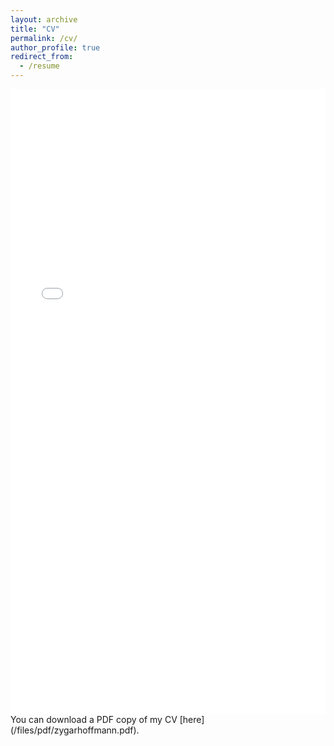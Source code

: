 ```yaml
---
layout: archive
title: "CV"
permalink: /cv/
author_profile: true
redirect_from:
  - /resume
---
```


<iframe src="/files/pdf/zygarhoffmann_cv.pdf" width="100%" height="1000" frameborder="no" border="0" marginwidth="0" marginheight="0"></iframe>
You can download a PDF copy of my CV [here](/files/pdf/zygarhoffmann.pdf).